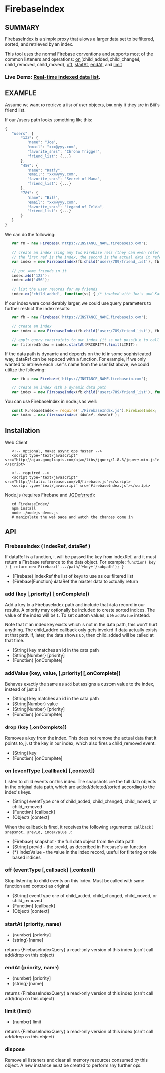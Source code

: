 
# FirebaseIndex

## SUMMARY

FirebaseIndex is a simple proxy that allows a larger data set to be filtered, sorted, and retrieved
by an index.

This tool uses the normal Firebase conventions and supports most of the common listeners and operations:
[on][on] (child_added, child_changed, child_removed, child_moved), [off][off], [startAt][startAt], [endAt][endAt], and [limit][limit]

   [on]: https://www.firebase.com/docs/javascript/firebase/on.html
   [off]: https://www.firebase.com/docs/javascript/firebase/off.html
   [startAt]: https://www.firebase.com/docs/javascript/firebase/startat.html
   [endAt]: https://www.firebase.com/docs/javascript/firebase/endat.html
   [limit]: https://www.firebase.com/docs/javascript/firebase/limit.html
   [child]: https://www.firebase.com/docs/javascript/firebase/child.html

### Live Demo: <a target="_blank" href="http://zenovations.github.com/FirebaseIndex">Real-time indexed data list</a>.

## EXAMPLE

Assume we want to retrieve a list of user objects, but only if they are in Bill's friend list.

If our /users path looks something like this:

```javascript
{
   "users": {
       "123": {
          "name": "Joe",
          "email": "xxx@yyy.com",
          "favorite_snes": "Chrono Trigger",
          "friend_list": {...}
       },
       "456": {
          "name": "Kathy",
          "email": "xxx@yyy.com",
          "favorite_snes": "Secret of Mana",
          "friend_list": {...}
       },
       "789": {
          "name": "Bill",
          "email": "xxx@yyy.com",
          "favorite_snes": "Legend of Zelda",
          "friend_list": {...}
       }
   }
}
```

We can do the following:

```javascript
   var fb = new Firebase('https://INSTANCE_NAME.firebaseio.com');
   
   // create an index using any two Firebase refs (they can even refer to different Firebase instances)
   // the first ref is the index, the second is the actual data it refers to
   var index = new FirebaseIndex(fb.child('users/789/friend_list'), fb.child('users'));
   
   // put some friends in it
   index.add('123');
   index.add('456');
   
   // list the user records for my friends
   index.on('child_added', function(ss) { /* invoked with Joe's and Kathy's user records */ });
```

If our index were considerably larger, we could use query parameters to further restrict the index results:

```javascript
   var fb = new Firebase('https://INSTANCE_NAME.firebaseio.com');

   // create an index
   var index = new FirebaseIndex(fb.child('users/789/friend_list'), fb.child('users'));

   // apply query constraints to our index (it is not possible to call add/drop on this object)
   var filteredIndex = index.startAt(PRIORITY).limit(LIMIT);
```

If the data path is dynamic and depends on the id in some sophisticated way, dataRef can be replaced with a
function. For example, if we only wanted to retrieve each user's name from the user list above, we could
utilize the following:

```javascript
   var fb = new Firebase('https://INSTANCE_NAME.firebaseio.com');

   // create an index with a dynamic data path
   var index = new FirebaseIndex(fb.child('users/789/friend_list'), function(key) { return fb.child('users/'+key+'/name'); } );
```

You can use FirebaseIndex in node.js as well:

```javascript
   const FirebaseIndex = require('./FirebaseIndex.js').FirebaseIndex;
   var index = new FirebaseIndex( idxRef, dataRef );
```

## Installation

Web Client:

```
   <!-- optional, makes async ops faster -->
   <script type="text/javascript" src="http://ajax.googleapis.com/ajax/libs/jquery/1.8.3/jquery.min.js"></script>

   <!-- required -->
   <script type="text/javascript" src="http://static.firebase.com/v0/firebase.js"></script>
   <script type="text/javascript" src="FirebaseIndex.js"></script>
```

Node.js (requires Firebase and [JQDeferred](https://github.com/jaubourg/jquery-deferred-for-node)):

```
   cd FirebaseIndex/
   npm install
   node ./nodejs-demo.js
   # manipulate the web page and watch the changes come in
```

## API

### FirebaseIndex <constructor> ( indexRef, dataRef )

If dataRef is a function, it will be passed the key from indexRef, and it must return a Firebase reference to the
data object. For example: `function( key ) { return new Firebase('.../path/'+key+'/subpath'); }`

   - {Firebase} indexRef  the list of keys to use as our filtered list
   - {Firebase|Function} dataRef the master data to actually return

### add (key [,priority] [,onComplete])

Add a key to a FirebaseIndex path and include that data record in our results. A priority may optionally be
included to create sorted indices. The value of the index will be `1`. To set custom values, use `addValue` instead.

Note that if an index key exists which is not in the data path, this won't hurt anything. The child_added
callback only gets invoked if data actually exists at that path. If, later, the data shows up, then child_added
will be called at that time.

   - {String} key  matches an id in the data path
   - {String|Number} [priority]
   - {Function} [onComplete]

### addValue (key, value, [,priority] [,onComplete])

Behaves exactly the same as `add` but assigns a custom value to the index, instead of just a 1.

   - {String} key  matches an id in the data path
   - {String|Number} value
   - {String|Number} [priority]
   - {Function} [onComplete]

### drop (key [,onComplete])

Removes a key from the index. This does not remove the actual data that it points to, just the key in our index,
which also fires a child_removed event.

   - {String} key
   - {Function} [onComplete]

### on (eventType [,callback] [,context])

Listen to child events on this index. The snapshots are the full data objects in the original data path, which are
added/deleted/sorted according to the index's keys.

   - {String}   eventType  one of child_added, child_changed, child_moved, or child_removed
   - {Function} [callback]
   - {Object}   [context]

When the callback is fired, it receives the following arguments: `callback( snapshot, prevId, indexValue )`:

   - {Firebase} snapshot - the full data object from the data path
   - {String} prevId - the prevId, as described in Firebase's `on` function
   - {*} indexValue - the value in the index record, useful for filtering or role based indices

### off (eventType [,callback] [,context])

Stop listening to child events on this index. Must be called with same function and context as original

   - {String}   eventType  one of child_added, child_changed, child_moved, or child_removed
   - {Function} [callback]
   - {Object}   [context]

### startAt (priority, name)

   - {number} [priority]
   - {string} [name]

returns {FirebaseIndexQuery} a read-only version of this index (can't call add/drop on this object)

### endAt (priority, name)

   - {number} [priority]
   - {string} [name]

returns {FirebaseIndexQuery} a read-only version of this index (can't call add/drop on this object)


### limit (limit)

   - {number} limit

returns {FirebaseIndexQuery} a read-only version of this index (can't call add/drop on this object)

### dispose

Remove all listeners and clear all memory resources consumed by this object. A new instance must
be created to perform any further ops.
